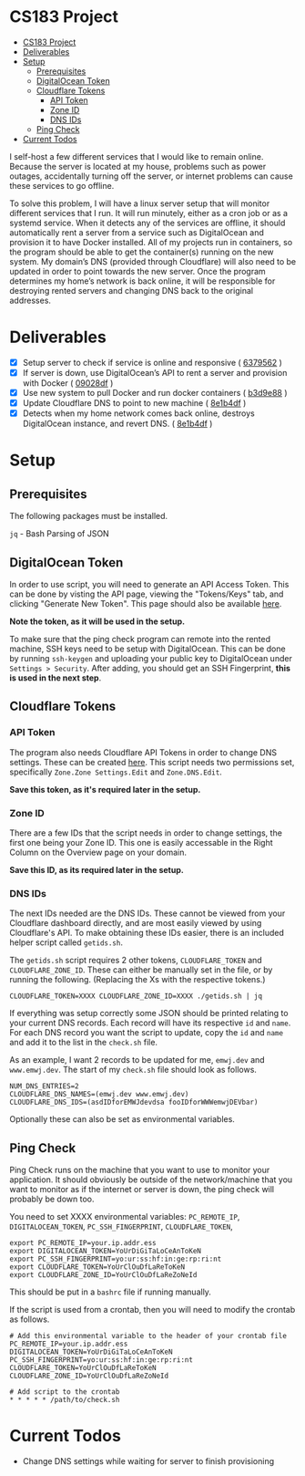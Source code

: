 # CS183 Project
- [CS183 Project](#cs183-project)
- [Deliverables](#deliverables)
- [Setup](#setup)
  - [Prerequisites](#prerequisites)
  - [DigitalOcean Token](#digitalocean-token)
  - [Cloudflare Tokens](#cloudflare-tokens)
    - [API Token](#api-token)
    - [Zone ID](#zone-id)
    - [DNS IDs](#dns-ids)
  - [Ping Check](#ping-check)
- [Current Todos](#current-todos)

I self-host a few different services that I would like to remain online. Because the server is located at my house, problems such as power outages, accidentally turning off the server, or internet problems can cause these services to go offline.

To solve this problem, I will have a linux server setup that will monitor different services that I run. It will run minutely, either as a cron job or as a systemd service. When it detects any of the services are offline, it should automatically rent a server from a service such as DigitalOcean and provision it to have Docker installed. All of my projects run in containers, so the program should be able to get the container(s) running on the new system. My domain’s DNS (provided through Cloudflare) will also need to be updated in order to point towards the new server. Once the program determines my home’s network is back online, it will be responsible for destroying rented servers and changing DNS back to the original addresses.

# Deliverables

- [X] Setup server to check if service is online and responsive ( [6379562](https://github.com/emwjacobson/cs183_project/commit/6379562760bc9843d03b139e29d8e0c03323de7f) )
- [X] If server is down, use DigitalOcean’s API to rent a server and provision with Docker ( [09028df](https://github.com/emwjacobson/cs183_project/commit/09028df0c8a28fa09a24e9546bd0f428b922b0ef) )
- [X] Use new system to pull Docker and run docker containers ( [b3d9e88](https://github.com/emwjacobson/cs183_project/commit/b3d9e88e65a21e5c04ee5776369f55f4f927d7eb) )
- [X] Update Cloudflare DNS to point to new machine ( [8e1b4df](https://github.com/emwjacobson/cs183_project/commit/8e1b4dfc71c0a7c054322297dda62aacd0bb4a09) )
- [X] Detects when my home network comes back online, destroys DigitalOcean instance, and revert DNS. ( [8e1b4df](https://github.com/emwjacobson/cs183_project/commit/8e1b4dfc71c0a7c054322297dda62aacd0bb4a09) )

# Setup

## Prerequisites

The following packages must be installed.

`jq` - Bash Parsing of JSON

## DigitalOcean Token

In order to use script, you will need to generate an API Access Token. This can be done by visting the API page, viewing the "Tokens/Keys" tab, and clicking "Generate New Token". This page should also be available [here](https://cloud.digitalocean.com/account/api/tokens).

**Note the token, as it will be used in the setup.**

To make sure that the ping check program can remote into the rented machine, SSH keys need to be setup with DigitalOcean. This can be done by running `ssh-keygen` and uploading your public key to DigitalOcean under `Settings > Security`. After adding, you should get an SSH Fingerprint, **this is used in the next step**.

## Cloudflare Tokens

### API Token

The program also needs Cloudflare API Tokens in order to change DNS settings. These can be created [here](https://dash.cloudflare.com/profile/api-tokens). This script needs two permissions set, specifically `Zone.Zone Settings.Edit` and `Zone.DNS.Edit`.

**Save this token, as it's required later in the setup.**

### Zone ID

There are a few IDs that the script needs in order to change settings, the first one being your Zone ID. This one is easily accessable in the Right Column on the Overview page on your domain.

**Save this ID, as its required later in the setup.**

### DNS IDs

The next IDs needed are the DNS IDs. These cannot be viewed from your Cloudflare dashboard directly, and are most easily viewed by using Cloudflare's API. To make obtaining these IDs easier, there is an included helper script called `getids.sh`.

The `getids.sh` script requires 2 other tokens, `CLOUDFLARE_TOKEN` and `CLOUDFLARE_ZONE_ID`. These can either be manually set in the file, or by running the following. (Replacing the Xs with the respective tokens.)

`CLOUDFLARE_TOKEN=XXXX CLOUDFLARE_ZONE_ID=XXXX ./getids.sh | jq`

If everything was setup correctly some JSON should be printed relating to your current DNS records. Each record will have its respective `id` and `name`. For each DNS record you want the script to update, copy the `id` and `name` and add it to the list in the `check.sh` file.

As an example, I want 2 records to be updated for me, `emwj.dev` and `www.emwj.dev`. The start of my `check.sh` file should look as follows.

```
NUM_DNS_ENTRIES=2
CLOUDFLARE_DNS_NAMES=(emwj.dev www.emwj.dev)
CLOUDFLARE_DNS_IDS=(asdIDforEMWJdevdsa fooIDforWWWemwjDEVbar)
```

Optionally these can also be set as environmental variables.

## Ping Check

Ping Check runs on the machine that you want to use to monitor your application. It should obviously be outside of the network/machine that you want to monitor as if the internet or server is down, the ping check will probably be down too.

You need to set XXXX environmental variables: `PC_REMOTE_IP`, `DIGITALOCEAN_TOKEN`, `PC_SSH_FINGERPRINT`, `CLOUDFLARE_TOKEN`,

```
export PC_REMOTE_IP=your.ip.addr.ess
export DIGITALOCEAN_TOKEN=YoUrDiGiTaLoCeAnToKeN
export PC_SSH_FINGERPRINT=yo:ur:ss:hf:in:ge:rp:ri:nt
export CLOUDFLARE_TOKEN=YoUrClOuDfLaReToKeN
export CLOUDFLARE_ZONE_ID=YoUrClOuDfLaReZoNeId
```

This should be put in a `bashrc` file if running manually.

If the script is used from a crontab, then you will need to modify the crontab as follows.

```
# Add this environmental variable to the header of your crontab file
PC_REMOTE_IP=your.ip.addr.ess
DIGITALOCEAN_TOKEN=YoUrDiGiTaLoCeAnToKeN
PC_SSH_FINGERPRINT=yo:ur:ss:hf:in:ge:rp:ri:nt
CLOUDFLARE_TOKEN=YoUrClOuDfLaReToKeN
CLOUDFLARE_ZONE_ID=YoUrClOuDfLaReZoNeId

# Add script to the crontab
* * * * * /path/to/check.sh
```

# Current Todos

- Change DNS settings while waiting for server to finish provisioning

